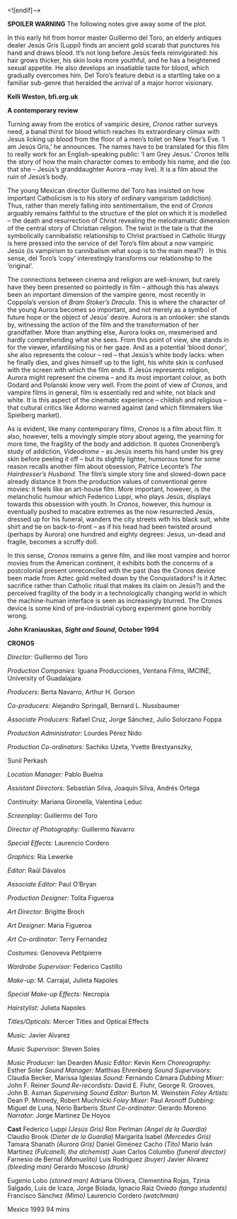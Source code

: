 
<![endif]-->

**SPOILER WARNING** The following notes give away some of the plot.

In this early hit from horror master Guillermo del Toro, an elderly antiques dealer Jesús Gris (Luppi) finds an ancient gold scarab that punctures his hand and draws blood. It’s not long before Jesús feels reinvigorated: his hair grows thicker, his skin looks more youthful, and he has a heightened sexual appetite. He also develops an insatiable taste for blood, which gradually overcomes him. Del Toro’s feature debut is a startling take on a familiar sub-genre that heralded the arrival of a major horror visionary.

**Kelli Weston, bfi.org.uk**

**A contemporary review**

Turning away from the erotics of vampiric desire, _Cronos_ rather surveys need, a banal thirst for blood which reaches its extraordinary climax with Jesus licking up blood from the floor of a men’s toilet on New Year’s Eve. ‘I am Jesús Gris,’ he announces. The names have to be translated for this film to really work for an English-speaking public: ‘I am Grey Jesus.’ _Cronos_ tells the story of how the main character comes to embody his name, and die (so that she – Jesús’s granddaughter Aurora –may live). It is a film about the ruin of Jesús’s body.

The young Mexican director Guillermo del Toro has insisted on how important Catholicism is to his story of ordinary vampirism (addiction). Thus, rather than merely falling into sentimentalism, the end of _Cronos_ arguably remains faithful to the structure of the plot on which it is modelled – the death and resurrection of Christ revealing the melodramatic dimension of the central story of Christian religion. The twist in the tale is that the symbolically cannibalistic relationship to Christ practised in Catholic liturgy is here pressed into the service of del Toro’s film about a now vampiric Jesús (is vampirism to cannibalism what soup is to the main meal?) . In this sense, del Toro’s ‘copy’ interestingly transforms our relationship to the ‘original’.

The connections between cinema and religion are well-known, but rarely have they been presented so pointedly in film – although this has always been an important dimension of the vampire genre, most recently in Coppola’s version of _Bram Stoker’s Dracula_. This is where the character of the young Aurora becomes so important, and not merely as a symbol of future hope or the object of Jesús’ desire. Aurora is an onlooker: she stands by, witnessing the action of the film and the transformation of her grandfather. More than anything else, Aurora looks on, mesmerised and hardly comprehending what she sees. From this point of view, she stands in for the viewer, infantilising his or her gaze. And as a potential ‘blood donor’, she also represents the colour – red – that Jesús’s white body lacks: when he finally dies, and gives himself up to the light, his white skin is confused with the screen with which the film ends. If Jesús represents religion, Aurora might represent the cinema – and its most important colour, as both Godard and Polanski know very well. From the point of view of _Cronos_, and vampire films in general, film is essentially red and white, not black and white. It is this aspect of the cinematic experience – childish and religious – that cultural critics like Adorno warned against (and which filmmakers like Spielberg market).

As is evident, like many contemporary films, _Cronos_ is a film about film. It also, however, tells a movingly simple story about ageing, the yearning for more time, the fragility of the body and addiction. It quotes Cronenberg’s study of addiction, _Videodrome_ – as Jesús inserts his hand under his grey skin before peeling it off – but its slightly lighter, humorous tone for some reason recalls another film about obsession, Patrice Leconte’s _The Hairdresser’s Husband_. The film’s simple story line and slowed-down pace already distance it from the production values of conventional genre movies: it feels like an art-house film. More important, however, is the melancholic humour which Federico Luppi, who plays Jesús, displays towards this obsession with youth. In _Cronos_, however, this humour is eventually pushed to macabre extremes as the now resurrected Jesús, dressed up for his funeral, wanders the city streets with his black suit, white shirt and tie on back-to-front – as if his head had been twisted around (perhaps by Aurora) one hundred and eighty degrees: Jesus, un-dead and fragile, becomes a scruffy doll.

In this sense, _Cronos_ remains a genre film, and like most vampire and horror movies from the American continent, it exhibits both the concerns of a postcolonial present unreconciled with the past (has the Cronos device been made from Aztec gold melted down by the Conquistadors? Is it Aztec sacrifice rather than Catholic ritual that makes its claim on Jesús?) and the perceived fragility of the body in a technologically changing world in which the machine-human interface is seen as increasingly blurred. The Cronos device is some kind of pre-industrial cyborg experiment gone horribly wrong.

**John Kraniauskas, _Sight and Sound_, October 1994**

**CRONOS**

_Director:_ Guillermo del Toro

_Production Companies:_ Iguana Producciones, Ventana Films, IMCINE, University of Guadalajara

_Producers:_ Berta Navarro, Arthur H. Gorson

_Co-producers:_ Alejandro Springall, Bernard L. Nussbaumer

_Associate Producers:_ Rafael Cruz, Jorge Sánchez, Julio Solorzano Foppa

_Production Administrator:_ Lourdes Pérez Nido

_Production Co-ordinators:_ Sachiko Uzeta, Yvette Brestyanszky,

Sunil Perkash

_Location Manager:_ Pablo Buelna

_Assistant Directors:_ Sebastián Silva, Joaquín Silva, Andrés Ortega

_Continuity:_ Mariana Gironella, Valentina Leduc

_Screenplay:_ Guillermo del Toro

_Director of Photography:_ Guillermo Navarro

_Special Effects:_ Laurencio Cordero

_Graphics:_ Ria Lewerke

_Editor:_ Raúl Dávalos

_Associate Editor:_ Paul O’Bryan

_Production Designer:_ Tolita Figueroa

_Art Director:_ Brigitte Broch

_Art Designer:_ Maria Figueroa

_Art Co-ordinator:_ Terry Fernandez

_Costumes:_ Genoveva Petitpierre

_Wardrobe Supervisor:_ Federico Castillo

_Make-up:_ M. Carrajal, Julieta Napoles

_Special Make-up Effects:_ Necropia

_Hairstylist:_ Julieta Napoles

_Titles/Opticals:_ Mercer Titles and Optical Effects

_Music:_ Javier Alvarez

_Music Supervisor:_ Steven Soles

_Music Producer:_ Ian Dearden
_Music Editor:_ Kevin Kern
_Choreography:_ Esther Soler
_Sound Manager:_ Matthias Ehrenberg
_Sound Supervisors:_ Claudia Becker, Marissa Iglesias
_Sound:_ Fernando Cámara
_Dubbing Mixer:_ John F. Reiner
_Sound Re-recordists:_ David E. Fluhr, George R. Grooves, John B. Asman _Supervising Sound Editor:_ Burton M. Weinstein
_Foley Artists:_ Dean P. Minnedy, Robert Muchnicki
_Foley Mixer:_ Paul Aronoff
_Dubbing:_ Miguel de Luna, Nerio Barberis
_Stunt Co-ordinator:_ Gerardo Moreno
_Narrator:_ Jorge Martinez De Hoyos

**Cast**
Federico Luppi _(Jesús Gris)_
Ron Perlman _(Angel de la Guardia)_
Claudio Brook _(Dieter de la Guardia)_
Margarita Isabel _(Mercedes Gris)_
Tamara Shanath _(Aurora Gris)_
Daniel Giménez Cacho _(Tito)_
Mario Iván Martínez _(Fulcanelli, the_ _alchemist)_
Juan Carlos Columbo _(funeral director)_
Farnesio de Bernal _(Manuelito)_
Luis Rodriguez _(buyer)_
Javier Alvarez _(bleeding man)_
Gerardo Moscoso _(drunk)_

Eugenio Lobo _(stoned man)_
Adriana Olivera, Clementina Rojas, Tzinia Salgado, Luis de Icaza,
Jorge Bolada, Ignacio Raiz Oviedo _(tango students)_
Francisco Sánchez _(Mimo)_
Laurencio Cordero _(watchman)_

Mexico 1993
94 mins
<!--stackedit_data:
eyJoaXN0b3J5IjpbLTE5NzQwNzE4NTNdfQ==
-->